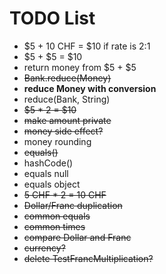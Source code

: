 # TODO List

- $5 + 10 CHF = $10 if rate is 2:1
- $5 + $5 = $10
- return money from $5 + $5
- ~~Bank.reduce(Money)~~
- **reduce Money with conversion**
- reduce(Bank, String)
- ~~$5 * 2 = $10~~
- ~~make amount private~~
- ~~money side effect?~~
- money rounding
- ~~equals()~~
- hashCode()
- equals null
- equals object
- ~~5 CHF * 2 = 10 CHF~~
- ~~Dollar/Franc duplication~~
- ~~common equals~~
- ~~common times~~
- ~~compare Dollar and Franc~~
- ~~currency?~~
- ~~delete TestFrancMultiplication?~~

